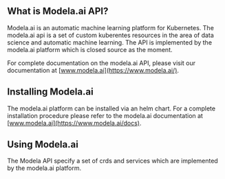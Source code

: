 ## What is Modela.ai API?

Modela.ai is an automatic machine learning platform for Kubernetes. The modela.ai api is a set
of custom kuberentes resources in the area of data science and automatic machine learning. 
The API is implemented by the modela.ai platform which is closed source as the moment. 

For complete documentation on the modela.ai API, please visit our documentation at [www.modela.ai](https://www.modela.ai/).

## Installing Modela.ai

The modela.ai platform can be installed via an helm chart. For a complete installation procedure
please refer to the modela.ai documentation at [www.modela.ai](https://www.modela.ai/docs).

## Using Modela.ai

The Modela API specify a set of crds and services which are implemented by the modela.ai platform. 